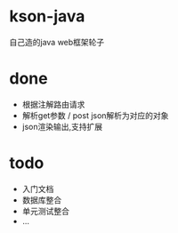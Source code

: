 # kson-java
自己造的java web框架轮子

# done
- 根据注解路由请求
- 解析get参数 / post json解析为对应的对象
- json渲染输出,支持扩展

# todo
- 入门文档
- 数据库整合
- 单元测试整合
- ...

